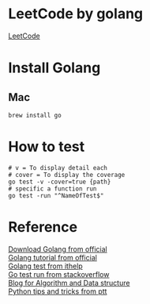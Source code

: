 # LeetCode by golang
[LeetCode](https://leetcode.com/problemset/all/)

# Install Golang
## Mac
```
brew install go
```

# How to test
```
# v = To display detail each
# cover = To display the coverage
go test -v -cover=true {path}
# specific a function run
go test -run "^NameOfTest$" 
```

# Reference
[Download Golang from official](https://go.dev/dl/) <br />
[Golang tutorial from official](https://go.dev/tour/welcome/1) <br />
[Golang test from ithelp](https://ithelp.ithome.com.tw/articles/10204692) <br />
[Go test run from stackoverflow](https://stackoverflow.com/questions/16935965/how-to-run-test-cases-in-a-specified-file) <br />
[Blog for Algorithm and Data structure](http://alrightchiu.github.io/SecondRound/mu-lu-yan-suan-fa-yu-zi-liao-jie-gou.html) <br />
[Python tips and tricks from ptt](https://www.ptt.cc/bbs/Soft_Job/M.1627032495.A.65E.html)
